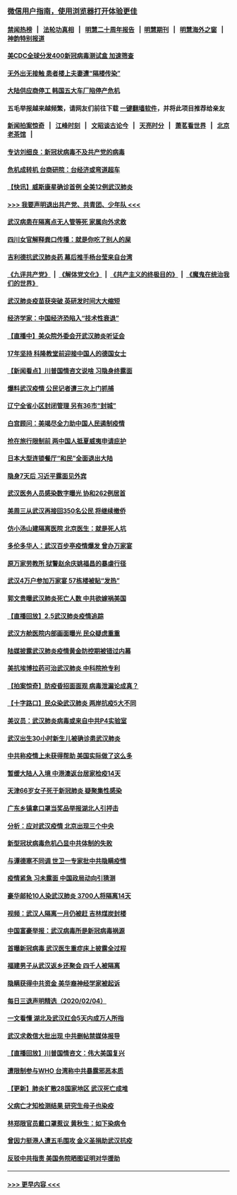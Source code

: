 ### [微信用户指南，使用浏览器打开体验更佳](https://github.com/gfw-breaker/banned-news1/blob/master/indexes/wechat-guide.md?t=0)
#### [禁闻热榜](热点新闻.md?t=0)  &nbsp;&nbsp;|&nbsp;&nbsp; [法轮功真相](https://github.com/gfw-breaker/truth/blob/master/README.md?t=0) &nbsp;&nbsp;|&nbsp;&nbsp; [明慧二十周年报告](https://github.com/gfw-breaker/mh-reports/blob/master/README.md?t=0) &nbsp;&nbsp;|&nbsp;&nbsp;[明慧期刊](https://github.com/gfw-breaker/mh-qikan) &nbsp;&nbsp;|&nbsp;&nbsp; [明慧海外之窗](https://github.com/gfw-breaker/mh-news/blob/master/README.md?t=0) &nbsp;&nbsp;|&nbsp;&nbsp; [神韵特别报道](https://github.com/gfw-breaker/mh-news/blob/master/shenyun.md?t=0)
#### [美CDC全球分发400新冠病毒测试盒 加速筛查](../pages/nsc413/n11847260.md?t=02060644) 
#### [无外出无接触 患者楼上夫妻遭“隔楼传染”](../pages/nsc413/n11847233.md?t=02060644) 
#### [大陆供应商停工 韩国五大车厂陷停产危机](../pages/nsc413/n11847062.md?t=02060644) 
#### 五毛举报越来越频繁，请网友们前往下载 [一键翻墙软件](https://github.com/gfw-breaker/ssr-accounts)，并将此项目推荐给亲友
#### [新闻拍案惊奇](https://github.com/gfw-breaker/banned-news1/blob/master/pages/link4.md) &nbsp;&nbsp;|&nbsp;&nbsp; [江峰时刻](https://github.com/gfw-breaker/banned-news1/blob/master/pages/link4.md) &nbsp;&nbsp;|&nbsp;&nbsp; [文昭谈古论今](https://github.com/gfw-breaker/banned-news1/blob/master/pages/link4.md) &nbsp;&nbsp;|&nbsp;&nbsp; [天亮时分](https://github.com/gfw-breaker/banned-news1/blob/master/pages/link4.md) &nbsp;&nbsp;|&nbsp;&nbsp; [萧茗看世界](https://github.com/gfw-breaker/banned-news1/blob/master/pages/link4.md) &nbsp;&nbsp;|&nbsp;&nbsp; [北京老茶馆](https://github.com/gfw-breaker/banned-news1/blob/master/pages/link4.md) &nbsp;&nbsp;|&nbsp;&nbsp; 
#### [专访刘细良：新冠状病毒不及共产党的病毒](../pages/nsc413/n11847164.md?t=02060644) 
#### [危机成转机 台商研院：台经济或弯道超车](../pages/nsc413/n11846448.md?t=02060644) 
#### [【快讯】威斯康星确诊首例 全美12例武汉肺炎](../pages/nsc413/n11847162.md?t=02060644) 
#### [>>> 我要声明退出共产党、共青团、少年队 <<<](https://github.com/begood0513/goodnews/blob/master/quit/letter.md) 
#### [武汉病患在隔离点无人管等死 家属向外求救](../pages/nsc413/n11847020.md?t=02060644) 
#### [四川女官解释粪口传播：就是你吃了别人的屎](../pages/nsc413/n11847029.md?t=02060644) 
#### [吉利德抗武汉肺炎药 幕后推手杨台莹来自台湾](../pages/nsc413/n11847064.md?t=02060644) 
#### [《九评共产党》](https://github.com/begood0513/9ping.md/blob/master/README.md) &nbsp;|&nbsp; [《解体党文化》](../../../../jtdwh.md/blob/master/README.md)  &nbsp;|&nbsp; [《共产主义的终极目的》](../../../../gczydzjmd.md/blob/master/README.md) &nbsp;|&nbsp; [《魔鬼在统治我们的世界》](../../../../mgztzwmdsj.md/blob/master/README.md) 
#### [武汉肺炎疫苗获突破 英研发时间大大缩短](../pages/nsc413/n11846915.md?t=02060644) 
#### [经济学家：中国经济恐陷入“技术性衰退”](../pages/nsc413/n11846450.md?t=02060644) 
#### [【直播中】美众院外委会开武汉肺炎听证会](../pages/nsc413/n11846727.md?t=02060644) 
#### [17年坚持 科隆教堂前迎接中国人的德国女士](../pages/nsc413/n11846781.md?t=02060644) 
#### [【新闻看点】川普国情咨文说啥 习隐身终露面](../pages/nsc413/n11847016.md?t=02060644) 
#### [爆料武汉疫情 公民记者遭三次上门抓捕](../pages/nsc413/n11846937.md?t=02060644) 
#### [辽宁全省小区封闭管理 另有36市“封城”](../pages/nsc413/n11846879.md?t=02060644) 
#### [白宫顾问：美竭尽全力助中国人民遏制疫情](../pages/nsc413/n11846756.md?t=02060644) 
#### [抢在旅行限制前 两中国人抵夏威夷申请庇护](../pages/nsc413/n11846866.md?t=02060644) 
#### [日本大型连锁餐厅“和民”全面退出大陆](../pages/nsc413/n11846765.md?t=02060644) 
#### [隐身7天后 习近平露面见外宾](../pages/nsc413/n11846805.md?t=02060644) 
#### [武汉医务人员感染数字曝光 协和262例居首](../pages/nsc413/n11846742.md?t=02060644) 
#### [美周三从武汉再接回350名公民 将继续撤侨](../pages/nsc413/n11846705.md?t=02060644) 
#### [仿小汤山建隔离医院 北京医生：就是死人坑](../pages/nsc413/n11846692.md?t=02060644) 
#### [多伦多华人：武汉百步亭疫情爆发 曾办万家宴](../pages/nsc413/n11846766.md?t=02060644) 
#### [原万家劳教所 狱警赵余庆姚福昌的暴虐行径](../pages/nsc413/n11844582.md?t=02060644) 
#### [武汉4万户参加万家宴 57栋楼被贴“发热”](../pages/nsc413/n11846074.md?t=02060644) 
#### [郭文贵曝武汉肺炎死亡人数 中共欲嫁祸美国](../pages/nsc413/n11846240.md?t=02060644) 
#### [【直播回放】2.5武汉肺炎疫情追踪](../pages/nsc413/n11846437.md?t=02060644) 
#### [武汉方舱医院内部画面曝光 民众疑虑重重](../pages/nsc413/n11846442.md?t=02060644) 
#### [陆媒披露武汉肺炎疫情黄金防控期被错过内幕](../pages/nsc413/n11846413.md?t=02060644) 
#### [美抗埃博拉药可治武汉肺炎 中科院抢专利](../pages/nsc413/n11846409.md?t=02060644) 
#### [【拍案惊奇】防疫昏招面面观 病毒泄漏论成真？](../pages/nsc413/n11845382.md?t=02060644) 
#### [【十字路口】民众染武汉肺炎 两岸抗疫5大不同](../pages/nsc413/n11845264.md?t=02060644) 
#### [美议员：武汉肺炎病毒或来自中共P4实验室](../pages/nsc413/n11846043.md?t=02060644) 
#### [武汉出生30小时新生儿被确诊患武汉肺炎](../pages/nsc413/n11846307.md?t=02060644) 
#### [中共称疫情上未获得帮助 美国实际做了这么多](../pages/nsc413/n11846008.md?t=02060644) 
#### [暂缓大陆人入境 中港澳返台居家检疫14天](../pages/nsc413/n11845862.md?t=02060644) 
#### [天津66岁女子死于新冠肺炎 疑聚集性感染](../pages/nsc413/n11845909.md?t=02060644) 
#### [广东乡镇拿口罩当奖品举报湖北人引抨击](../pages/nsc413/n11845622.md?t=02060644) 
#### [分析：应对武汉疫情 北京出现三个中央](../pages/nsc413/n11845850.md?t=02060644) 
#### [新型冠状病毒危机凸显中共体制的失败](../pages/nsc413/n11844970.md?t=02060644) 
#### [与谭德塞不同调 世卫一专家批中共隐瞒疫情](../pages/nsc413/n11845278.md?t=02060644) 
#### [疫情紧急 习未露面 中国政局动向引猜测](../pages/nsc413/n11845224.md?t=02060644) 
#### [豪华邮轮10人染武汉肺炎 3700人将隔离14天](../pages/nsc413/n11845543.md?t=02060644) 
#### [视频：武汉人隔离一月仍被赶 吉林煤炭封楼](../pages/nsc413/n11845570.md?t=02060644) 
#### [中国富豪举报：武汉病毒所是新冠病毒祸源](../pages/nsc413/n11844943.md?t=02060644) 
#### [首曝新冠病毒 武汉医生重症床上披露全过程](../pages/nsc413/n11845150.md?t=02060644) 
#### [福建男子从武汉返乡还聚会 四千人被隔离](../pages/nsc413/n11845352.md?t=02060644) 
#### [隐瞒获得中共资金 美华裔神经学家被起诉](../pages/nsc413/n11844879.md?t=02060644) 
#### [每日三退声明精选（2020/02/04）](../pages/nsc413/n11845335.md?t=02060644) 
#### [一文看懂 湖北及武汉红会5天内成万人所指](../pages/nsc413/n11844315.md?t=02060644) 
#### [武汉求救信大批出现 中共删帖禁媒体报导](../pages/nsc413/n11845064.md?t=02060644) 
#### [【直播回放】川普国情咨文：伟大美国复兴](../pages/nsc413/n11842079.md?t=02060644) 
#### [遭限制参与WHO 台湾称中共暴露邪恶本质](../pages/nsc413/n11844351.md?t=02060644) 
#### [【更新】肺炎扩散28国家地区 武汉死亡成堆](../pages/nsc413/n11801312.md?t=02060644) 
#### [父病亡才知检测结果 研究生母子也染疫](../pages/nsc413/n11845059.md?t=02060644) 
#### [林郑限官员戴口罩惹议 黄秋生：如下染病令](../pages/nsc413/n11844529.md?t=02060644) 
#### [曾因力挺港人遭五毛围攻 金义圣捐助武汉抗疫](../pages/nsc413/n11844707.md?t=02060644) 
#### [反驳中共指责 美国务院晒图证明对华援助](../pages/nsc413/n11844859.md?t=02060644) 

----
#### [ >>> 更早内容 <<< ](../indexes/nsc413-earlier.md)
